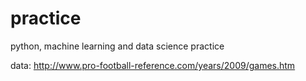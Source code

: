# practice
python, machine learning and data science practice

data: http://www.pro-football-reference.com/years/2009/games.htm 
